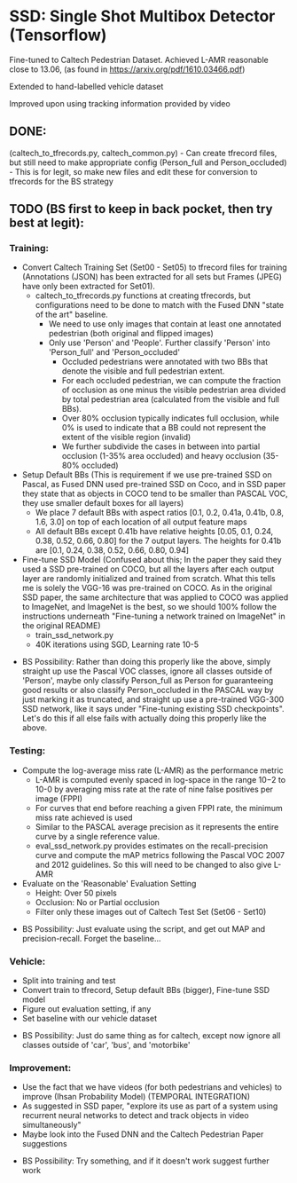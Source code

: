 # SSD: Single Shot Multibox Detector (Tensorflow)

Fine-tuned to Caltech Pedestrian Dataset. Achieved L-AMR reasonable close to 13.06, (as found in https://arxiv.org/pdf/1610.03466.pdf)

Extended to hand-labelled vehicle dataset

Improved upon using tracking information provided by video

## DONE:
(caltech_to_tfrecords.py, caltech_common.py) - Can create tfrecord files, but still need to make appropriate config (Person_full and Person_occluded) - This is for legit, so make new files and edit these for conversion to tfrecords for the BS strategy

## TODO (BS first to keep in back pocket, then try best at legit):

### Training:

- Convert Caltech Training Set (Set00 - Set05) to tfrecord files for training (Annotations (JSON) has been extracted for all sets but Frames (JPEG) have only been extracted for Set01). 
  - caltech_to_tfrecords.py functions at creating tfrecords, but configurations need to be done to match with the Fused DNN "state of the art" baseline. 
    - We need to use only images that contain at least one annotated pedestrian (both original and flipped images)
    - Only use 'Person' and 'People'. Further classify 'Person' into 'Person_full' and 'Person_occluded' 
      - Occluded pedestrians were annotated with two BBs that denote  the  visible  and  full  pedestrian  extent.
      - For  each  occluded  pedestrian,  we  can  compute  the fraction of occlusion as one minus the visible pedestrian area            divided  by  total  pedestrian  area  (calculated  from the  visible  and  full  BBs).
      - Over  80%  occlusion  typically indicates full occlusion, while 0% is used to indicate that a BB could not represent the extent of the visible region (invalid)
      - We  further  subdivide the  cases  in  between  into partial occlusion  (1-35%  area occluded) and heavy occlusion (35-80% occluded)
- Setup Default BBs (This is requirement if we use pre-trained SSD on Pascal, as Fused DNN used pre-trained SSD on Coco, and in SSD paper they state that as  objects in COCO tend to be smaller than PASCAL VOC, they use smaller default boxes for all layers)
  - We place 7 default BBs with aspect ratios [0.1, 0.2, 0.41a, 0.41b, 0.8, 1.6, 3.0] on top of each location of all output feature maps
  -  All default BBs except 0.41b have relative heights [0.05, 0.1, 0.24, 0.38, 0.52, 0.66, 0.80] for the 7 output layers. The heights for 0.41b are [0.1,  0.24,  0.38,  0.52,  0.66,  0.80,  0.94]
- Fine-tune SSD Model (Confused about this; In the paper they said they used a SSD pre-trained on COCO, but all the layers after each output layer are randomly initialized and trained from scratch. What this tells me is solely the VGG-16 was pre-trained on COCO. As in the original SSD paper, the same architecture that was applied to COCO was applied to ImageNet, and ImageNet is the best, so we should 100% follow the instructions underneath "Fine-tuning a network trained on ImageNet" in the original README)
  - train_ssd_network.py
  - 40K iterations using SGD, Learning rate 10-5

* BS Possibility: Rather than doing this properly like the above, simply straight up use the Pascal VOC classes, ignore all classes outside of 'Person', maybe only classify Person_full as Person for guaranteeing good results or also classify Person_occluded in the PASCAL way by just marking it as truncated, and straight up use a pre-trained VGG-300 SSD network, like it says under "Fine-tuning existing SSD checkpoints". Let's do this if all else fails with actually doing this properly like the above. 

### Testing:
- Compute the log-average miss rate (L-AMR) as the performance metric
  -  L-AMR is computed evenly spaced in log-space in the range 10−2 to 10-0 by averaging miss rate at the rate of nine false positives per image (FPPI)
  - For curves that end before reaching a given FPPI rate, the minimum miss rate achieved is used
  - Similar to the PASCAL average precision as it represents the entire  curve by a single reference value.
  - eval_ssd_network.py provides estimates on the recall-precision curve and compute the mAP metrics following the Pascal VOC 2007 and 2012 guidelines. So this will need to be changed to also give L-AMR
- Evaluate on the 'Reasonable' Evaluation Setting
  - Height: Over 50 pixels
  - Occlusion: No or Partial occlusion
  - Filter only these images out of Caltech Test Set (Set06 - Set10)

* BS Possibility: Just evaluate using the script, and get out MAP and precision-recall. Forget the baseline...

### Vehicle:
- Split into training and test
- Convert train to tfrecord, Setup default BBs (bigger), Fine-tune SSD model
- Figure out evaluation setting, if any
- Set baseline with our vehicle dataset

* BS Possibility: Just do same thing as for caltech, except now ignore all classes outside of 'car', 'bus', and 'motorbike'

### Improvement:
- Use the fact that we have videos (for both pedestrians and vehicles) to improve (Ihsan Probability Model) (TEMPORAL INTEGRATION)
- As suggested in SSD paper, "explore its use as part of a system using recurrent neural networks to detect and track objects in video simultaneously" 
- Maybe look into the Fused DNN and the Caltech Pedestrian Paper suggestions

* BS Possibility: Try something, and if it doesn't work suggest further work

